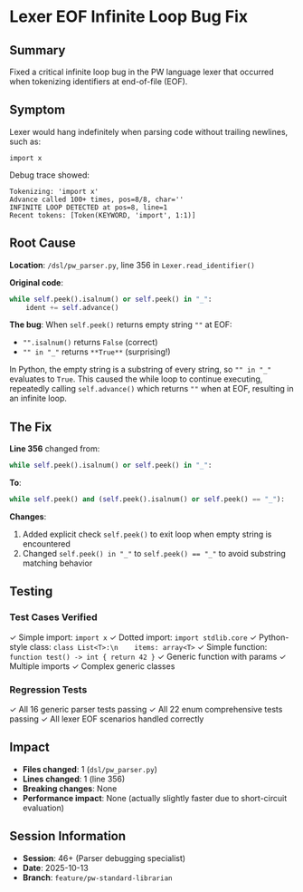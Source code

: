 # Lexer EOF Infinite Loop Bug Fix

## Summary
Fixed a critical infinite loop bug in the PW language lexer that occurred when tokenizing identifiers at end-of-file (EOF).

## Symptom
Lexer would hang indefinitely when parsing code without trailing newlines, such as:
```
import x
```

Debug trace showed:
```
Tokenizing: 'import x'
Advance called 100+ times, pos=8/8, char=''
INFINITE LOOP DETECTED at pos=8, line=1
Recent tokens: [Token(KEYWORD, 'import', 1:1)]
```

## Root Cause
**Location**: `/dsl/pw_parser.py`, line 356 in `Lexer.read_identifier()`

**Original code**:
```python
while self.peek().isalnum() or self.peek() in "_":
    ident += self.advance()
```

**The bug**: When `self.peek()` returns empty string `""` at EOF:
- `"".isalnum()` returns `False` (correct)
- `"" in "_"` returns `**True**` (surprising!)

In Python, the empty string is a substring of every string, so `"" in "_"` evaluates to `True`. This caused the while loop to continue executing, repeatedly calling `self.advance()` which returns `""` when at EOF, resulting in an infinite loop.

## The Fix
**Line 356** changed from:
```python
while self.peek().isalnum() or self.peek() in "_":
```

**To**:
```python
while self.peek() and (self.peek().isalnum() or self.peek() == "_"):
```

**Changes**:
1. Added explicit check `self.peek()` to exit loop when empty string is encountered
2. Changed `self.peek() in "_"` to `self.peek() == "_"` to avoid substring matching behavior

## Testing
### Test Cases Verified
✓ Simple import: `import x`
✓ Dotted import: `import stdlib.core`
✓ Python-style class: `class List<T>:\n    items: array<T>`
✓ Simple function: `function test() -> int { return 42 }`
✓ Generic function with params
✓ Multiple imports
✓ Complex generic classes

### Regression Tests
✓ All 16 generic parser tests passing
✓ All 22 enum comprehensive tests passing
✓ All lexer EOF scenarios handled correctly

## Impact
- **Files changed**: 1 (`dsl/pw_parser.py`)
- **Lines changed**: 1 (line 356)
- **Breaking changes**: None
- **Performance impact**: None (actually slightly faster due to short-circuit evaluation)

## Session Information
- **Session**: 46+ (Parser debugging specialist)
- **Date**: 2025-10-13
- **Branch**: `feature/pw-standard-librarian`

